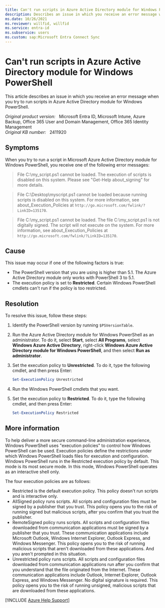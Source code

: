 ```yaml
---
title: Can't run scripts in Azure Active Directory module for Windows PowerShell
description: Describes an issue in which you receive an error message when you try to run scripts in Azure Active Directory module for Windows PowerShell. Provides a resolution.
ms.date: 10/26/2021
ms.reviewer: willfid, willfid
ms.service: entra-id
ms.subservice: users
ms.custom: sap:Microsoft Entra Connect Sync
---
```

# Can't run scripts in Azure Active Directory module for Windows PowerShell

This article describes an issue in which you receive an error message when you try to run scripts in Azure Active Directory module for Windows PowerShell.

_Original product version:_ &nbsp; Microsoft Entra ID, Microsoft Intune, Azure Backup, Office 365 User and Domain Management, Office 365 Identity Management  
_Original KB number:_ &nbsp; 2411920

## Symptoms

When you try to run a script in Microsoft Azure Active Directory module for Windows PowerShell, you receive one of the following error messages:

> File C:\my_script.ps1 cannot be loaded. The execution of scripts is disabled on this system. Please see "Get-Help about_signing" for more details.

> File C:\Desktop\myscript.ps1 cannot be loaded because running scripts is disabled on this system. For more information, see about_Execution_Policies at `http://go.microsoft.com/fwlink/?LinkID=135170`.

> File C:\my_script.ps1 cannot be loaded. The file C:\my_script.ps1 is not digitally signed. The script will not execute on the system. For more information, see about_Execution_Policies at `http://go.microsoft.com/fwlink/?LinkID=135170`.

## Cause

This issue may occur if one of the following factors is true:

- The PowerShell version that you are using is higher than 5.1. The Azure Active Directory module only works with PowerShell 3 to 5.1.
- The execution policy is set to **Restricted**. Certain Windows PowerShell cmdlets can't run if the policy is too restricted.

## Resolution

To resolve this issue, follow these steps:

1. Identify the PowerShell version by running `$PSVersionTable`.
1. Run the Azure Active Directory module for Windows PowerShell as an administrator. To do it, select **Start**, select **All Programs**, select **Windows Azure Active Directory**, right-click **Windows Azure Active Directory module for Windows PowerShell**, and then select **Run as administrator**.
1. Set the execution policy to **Unrestricted**. To do it, type the following cmdlet, and then press Enter:

    ```powershell
    Set-ExecutionPolicy Unrestricted
    ```

3. Run the Windows PowerShell cmdlets that you want.
4. Set the execution policy to **Restricted**. To do it, type the following cmdlet, and then press Enter:

    ```powershell
    Set-ExecutionPolicy Restricted
    ```

## More information

To help deliver a more secure command-line administration experience, Windows PowerShell uses "execution policies" to control how Windows PowerShell can be used. Execution policies define the restrictions under which Windows PowerShell loads files for execution and configuration. Windows PowerShell runs in the Restricted execution policy by default. This mode is its most secure mode. In this mode, Windows PowerShell operates as an interactive shell only.

The four execution policies are as follows:

- Restricted is the default execution policy. This policy doesn't run scripts and is interactive only.
- AllSigned policy runs scripts. All scripts and configuration files must be signed by a publisher that you trust. This policy opens you to the risk of running signed but malicious scripts, after you confirm that you trust the publisher.
- RemoteSigned policy runs scripts. All scripts and configuration files downloaded from communication applications must be signed by a publisher that you trust. These communication applications include Microsoft Outlook, Windows Internet Explorer, Outlook Express, and Windows Messenger. This policy opens you to the risk of running malicious scripts that aren't downloaded from these applications. And you aren't prompted in this situation.
- Unrestricted policy runs scripts. All scripts and configuration files downloaded from communication applications run after you confirm that you understand that the file originated from the Internet. These communication applications include Outlook, Internet Explorer, Outlook Express, and Windows Messenger. No digital signature is required. This policy opens you to the risk of running unsigned, malicious scripts that are downloaded from these applications.

[!INCLUDE [Azure Help Support](../../../includes/azure-help-support.md)]

